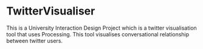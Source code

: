 TwitterVisualiser
=================

This is a University Interaction Design Project which is a twitter visualisation tool that uses Processing. This tool visualises conversational relationship between twitter users.

